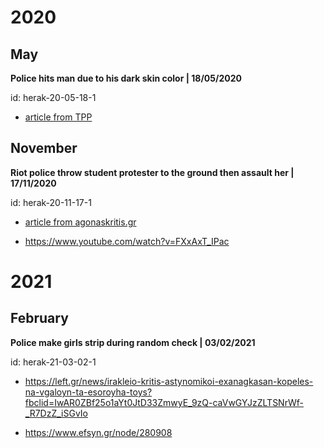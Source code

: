 # 2020
## May
<b> Police hits man due to his dark skin color | 18/05/2020 </b>

id: herak-20-05-18-1
* [article from TPP](https://thepressproject.gr/pakistane-kane-stin-akri-epithesi-astynomikon-me-ratsistika-kinitra-kata-ellina-politi/)

## November 

<b> Riot police throw student protester to the ground then assault her | 17/11/2020 </b>

id: herak-20-11-17-1

* [article from agonaskritis.gr ](http://agonaskritis.gr/%CE%B7%CF%81%CE%AC%CE%BA%CE%BB%CE%B5%CE%B9%CE%BF-%CE%B2%CE%B1%CE%BD%CE%B1%CF%85%CF%83%CE%B7-%CE%B5%CF%80%CE%AF%CE%B8%CE%B5%CF%83%CE%B7-%CE%B1%CF%83%CF%84%CF%85%CE%BD%CE%BF%CE%BC%CE%B9%CE%BA%CF%8E/?fbclid=IwAR0Ik8BiHmOmIxyiz_VJNL42zBBJGLAWkuVduGLxw11fOD06pLFQYE6N2Pw)

* https://www.youtube.com/watch?v=FXxAxT_IPac


# 2021


## February 



<b> Police make girls strip during random check | 03/02/2021 </b>



id: herak-21-03-02-1

 * https://left.gr/news/irakleio-kritis-astynomikoi-exanagkasan-kopeles-na-vgaloyn-ta-esoroyha-toys?fbclid=IwAR0ZBf25o1aYt0JtD33ZmwyE_9zQ-caVwGYJzZLTSNrWf-_R7DzZ_iSGvIo

* https://www.efsyn.gr/node/280908
